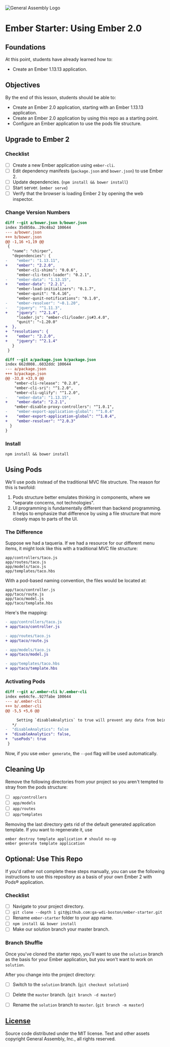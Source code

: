 ![General Assembly Logo](https://camo.githubusercontent.com/1a91b05b8f4d44b5bbfb83abac2b0996d8e26c92/687474703a2f2f692e696d6775722e636f6d2f6b6538555354712e706e67)

# Ember Starter: Using Ember 2.0

## Foundations
At this point, students have already learned how to:

- Create an Ember 1.13.13 application.

## Objectives
By the end of this lesson, students should be able to:

- Create an Ember 2.0 application, starting with an Ember 1.13.13 application.
- Create an Ember 2.0 application by using this repo as a starting point.
- Configure an Ember application to use the pods file structure.

## Upgrade to Ember 2

### Checklist

- [ ] Create a new Ember application using `ember-cli`.
- [ ] Edit dependency manifests (`package.json` and `bower.json`) to use Ember 2.
- [ ] Update dependencies. (`npm install && bower install`)
- [ ] Start server. (`ember serve`)
- [ ] Verify that the browser is loading Ember 2 by opening the web inspector.

### Change Version Numbers

```diff
diff --git a/bower.json b/bower.json
index 35d850a..29c48a2 100644
--- a/bower.json
+++ b/bower.json
@@ -1,16 +1,19 @@
 {
   "name": "chirper",
   "dependencies": {
-    "ember": "1.13.11",
+    "ember": "2.2.0",
     "ember-cli-shims": "0.0.6",
     "ember-cli-test-loader": "0.2.1",
-    "ember-data": "1.13.15",
+    "ember-data": "2.2.1",
     "ember-load-initializers": "0.1.7",
     "ember-qunit": "0.4.16",
     "ember-qunit-notifications": "0.1.0",
-    "ember-resolver": "~0.1.20",
-    "jquery": "^1.11.3",
+    "jquery": "^2.1.4",
     "loader.js": "ember-cli/loader.js#3.4.0",
     "qunit": "~1.20.0"
+  },
+  "resolutions": {
+    "ember": "2.2.0",
+    "jquery": "^2.1.4"
   }
 }
 ```


 ```diff
diff --git a/package.json b/package.json
index 662d008..6032ddc 100644
--- a/package.json
+++ b/package.json
@@ -33,8 +33,9 @@
     "ember-cli-release": "0.2.8",
     "ember-cli-sri": "^1.2.0",
     "ember-cli-uglify": "^1.2.0",
-    "ember-data": "1.13.15",
+    "ember-data": "2.2.1",
     "ember-disable-proxy-controllers": "^1.0.1",
-    "ember-export-application-global": "^1.0.4"
+    "ember-export-application-global": "^1.0.4",
+    "ember-resolver": "^2.0.3"
   }
 }
 ```

### Install

 ```
 npm install && bower install
 ```


## Using Pods

We'll use pods instead of the traditional MVC file structure. The reason for this is twofold:

1. Pods structure better emulates thinking in components, where we "separate concerns, not technologies".
1. UI programming is fundamentally different than backend programming. It helps to emphasize that difference by using a file structure that more closely maps to parts of the UI.

### The Difference

Suppose we had a taqueria. If we had a resource for our different menu items, it might look like this with a traditional MVC file structure:

```
app/controllers/taco.js
app/routes/taco.js
app/models/taco.js
app/templates/taco.hbs
```

With a pod-based naming convention, the files would be located at:

```
app/taco/controller.js
app/taco/route.js
app/taco/model.js
app/taco/template.hbs
```

Here's the mapping:

```diff
- app/controllers/taco.js
+ app/taco/controller.js

- app/routes/taco.js
+ app/taco/route.js

- app/models/taco.js
+ app/taco/model.js

- app/templates/taco.hbs
+ app/taco/template.hbs
```

### Activating Pods

```diff
diff --git a/.ember-cli b/.ember-cli
index ee64cfe..927fabe 100644
--- a/.ember-cli
+++ b/.ember-cli
@@ -5,5 +5,6 @@

     Setting `disableAnalytics` to true will prevent any data from being sent.
   */
-  "disableAnalytics": false
+  "disableAnalytics": false,
+  "usePods": true
 }
```

Now, if you use `ember generate`, the `--pod` flag will be used automatically.

## Cleaning Up

Remove the following directories from your project so you aren't tempted to stray from the pods structure:

- [ ] `app/controllers`
- [ ] `app/models`
- [ ] `app/routes`
- [ ] `app/templates`

Removing the last directory gets rid of the default generated application template. If you want to regenerate it, use

```
ember destroy template application # should no-op
ember generate template application
```

## Optional: Use This Repo

If you'd rather not complete these steps manually, you can use the following instructions to use this repository as a basis of your own Ember 2 with Pods® application.

### Checklist

- [ ] Navigate to your project directory.
- [ ] `git clone --depth 1 git@github.com:ga-wdi-boston/ember-starter.git`
- [ ] Rename `ember-starter` folder to your app name.
- [ ] `npm install && bower install`
- [ ] Make our solution branch your master branch.

### Branch Shuffle

Once you've cloned the starter repo, you'll want to use the `solution` branch as the basis for your Ember application, but you won't want to work on `solution`.

After you change into the project directory:

- [ ] Switch to the `solution` branch. (`git checkout solution`)
- [ ] Delete the `master` branch. (`git branch -d master`)
- [ ] Rename the `solution` branch to `master`. (`git branch -m master`)


[License](LICENSE)
------------------

Source code distributed under the MIT license. Text and other assets copyright
General Assembly, Inc., all rights reserved.
